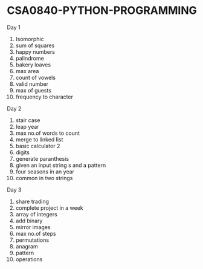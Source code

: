 # CSA0840-PYTHON-PROGRAMMING
Day 1
1. Isomorphic
2. sum of squares
3. happy numbers
4. palindrome
5. bakery loaves
6. max area
7. count of vowels
8. valid number
9. max of guests
10. frequency to character

Day 2
1. stair case
2. leap year
3. max no.of words to count
4. merge to linked list
5. basic calculator 2
6. digits
7. generate paranthesis
8. given an input string s and a pattern 
9. four seasons in an year
10. common in two strings

Day 3
1. share trading 
2. complete project in a week 
3. array of integers 
4. add binary
5. mirror images 
6. max no.of steps 
7. permutations
8. anagram 
9. pattern
10. operations
